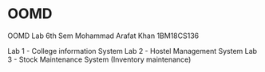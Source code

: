 # OOMD
OOMD Lab 6th Sem
Mohammad Arafat Khan
1BM18CS136


Lab 1 - College information System 
Lab 2 - Hostel Management System 
Lab 3 - Stock Maintenance System (Inventory maintenance)